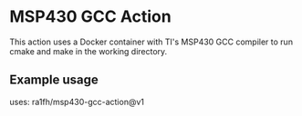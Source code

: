 # MSP430 GCC Action

This action uses a Docker container with TI's MSP430 GCC compiler
to run cmake and make in the working directory.

## Example usage

uses: ra1fh/msp430-gcc-action@v1
